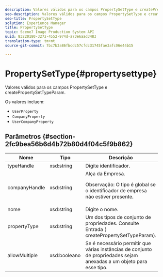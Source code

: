 ```yaml
---
description: Valores válidos para os campos PropertySetType e createPropertySetTypeParam.
seo-description: Valores válidos para os campos PropertySetType e createPropertySetTypeParam.
seo-title: PropertySetType
solution: Experience Manager
title: PropertySetType
topic: Scene7 Image Production System API
uuid: 83220180-3272-4552-974d-a73e6aad3483
translation-type: tm+mt
source-git-commit: 7bc7b3a86fbcdc57cfdc31745fae3afc06e44b15

---
```



# PropertySetType{#propertysettype}

Valores válidos para os campos PropertySetType e createPropertySetTypeParam.

Os valores incluem:

* `UserProperty`
* `CompanyProperty`
* `UserCompanyProperty`

## Parâmetros {#section-2fc9bea56b6d4b72b80d4f04c5f9b862}

<table id="table_04100BB8ABD84EF68B0A7CE3AD946414"> 
 <thead> 
  <tr> 
   <th colname="col1" class="entry"> Nome </th> 
   <th colname="col2" class="entry"> Tipo </th> 
   <th colname="col3" class="entry"> Descrição </th> 
  </tr> 
 </thead>
 <tbody> 
  <tr> 
   <td colname="col1"> <span class="codeph"> <span class="varname"> typeHandle</span></span> </td> 
   <td colname="col2"> <span class="codeph"> xsd:string</span> </td> 
   <td colname="col3"> Digite identificador. </td> 
  </tr> 
  <tr> 
   <td colname="col1"> <span class="codeph"> <span class="varname"> companyHandle</span></span> </td> 
   <td colname="col2"> <span class="codeph"> xsd:string</span> </td> 
   <td colname="col3">Alça da Empresa. <p>Observação:  O tipo é global se o identificador de empresa não estiver presente. </p></td> 
  </tr> 
  <tr> 
   <td colname="col1"> <span class="codeph"> <span class="varname"> nome</span></span> </td> 
   <td colname="col2"> <span class="codeph"> xsd:string</span> </td> 
   <td colname="col3"> Digite o nome. </td> 
  </tr> 
  <tr> 
   <td colname="col1"> <span class="codeph"> <span class="varname"> propertyType</span></span> </td> 
   <td colname="col2"> <span class="codeph"> xsd:string</span> </td> 
   <td colname="col3">Um dos tipos de conjunto de propriedades. Consulte Entrada (<span class="codeph"> createPropertySetTypeParam</span>). </td> 
  </tr> 
  <tr> 
   <td colname="col1"> <span class="codeph"> <span class="varname"> allowMultiple</span></span> </td> 
   <td colname="col2"> <span class="codeph"> xsd:booleano</span> </td> 
   <td colname="col3"> Se é necessário permitir que várias instâncias de conjunto de propriedades sejam anexadas a um objeto para esse tipo. </td> 
  </tr> 
 </tbody> 
</table>

